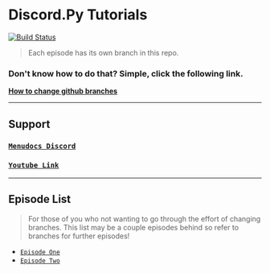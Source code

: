 # Discord.Py Tutorials

[![Build Status](http://img.shields.io/travis/badges/badgerbadgerbadger.svg?style=flat-square)](https://travis-ci.org/badges/badgerbadgerbadger)

> Each episode has its own branch in this repo.

### Don't know how to do that? Simple, click the following link.

<a href="https://help.github.com/en/github/administering-a-repository/viewing-branches-in-your-repository">**How to change github branches**</a>

---

## Support

### <a href="https://discord.gg/MgVaazZ">`Menudocs Discord`</a>

### <a href="https://www.youtube.com/menudocs">`Youtube Link`</a>

---
## Episode List

> For those of you who not wanting to go through the effort of changing branches.
> This list may be a couple episodes behind so refer to branches for further episodes!

- <a href="https://github.com/MenuDocs/Discord.PY-Tutorials/tree/Episode-1">`Episode One`</a>
- <a href="https://github.com/MenuDocs/Discord.PY-Tutorials/tree/Episode-2">`Episode Two`</a>
